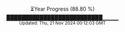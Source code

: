 <p align="center">
⏳Year Progress (88.80 %)<br>
██████████████████████████▁▁▁▁ <br>
<sub>Updated: Thu, 21 Nov 2024 00:12:03 GMT</sub>
</p>

